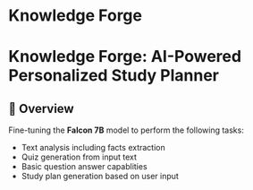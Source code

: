 # Knowledge Forge
# **Knowledge Forge: AI-Powered Personalized Study Planner**  

## 📌 Overview  
Fine-tuning the **Falcon 7B** model to perform the following tasks:
- Text analysis including facts extraction
- Quiz generation from input text
- Basic question answer capablities
- Study plan generation based on user input
